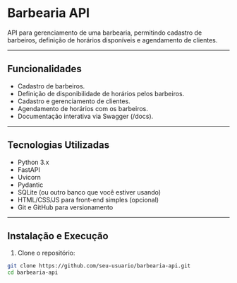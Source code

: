 # Barbearia API

API para gerenciamento de uma barbearia, permitindo cadastro de barbeiros, definição de horários disponíveis e agendamento de clientes.

---

## **Funcionalidades**

- Cadastro de barbeiros.
- Definição de disponibilidade de horários pelos barbeiros.
- Cadastro e gerenciamento de clientes.
- Agendamento de horários com os barbeiros.
- Documentação interativa via Swagger (/docs).

---

## **Tecnologias Utilizadas**

- Python 3.x
- FastAPI
- Uvicorn
- Pydantic
- SQLite (ou outro banco que você estiver usando)
- HTML/CSS/JS para front-end simples (opcional)
- Git e GitHub para versionamento

---

## **Instalação e Execução**

1. Clone o repositório:

```bash
git clone https://github.com/seu-usuario/barbearia-api.git
cd barbearia-api
